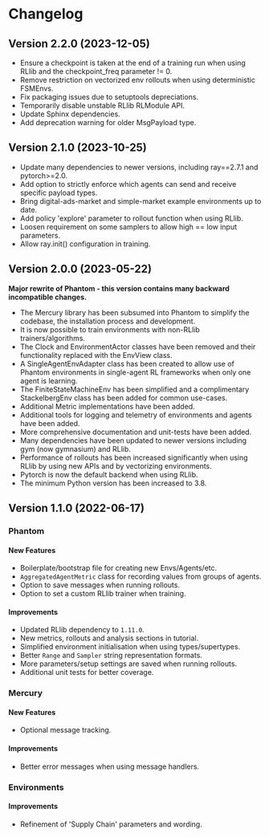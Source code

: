 # Changelog

## Version 2.2.0 (2023-12-05)

- Ensure a checkpoint is taken at the end of a training run when using RLlib and the
checkpoint_freq parameter != 0.
- Remove restriction on vectorized env rollouts when using deterministic FSMEnvs.
- Fix packaging issues due to setuptools depreciations.
- Temporarily disable unstable RLlib RLModule API.
- Update Sphinx dependencies.
- Add deprecation warning for older MsgPayload type.


## Version 2.1.0 (2023-10-25)

- Update many dependencies to newer versions, including ray==2.7.1 and pytorch>=2.0.
- Add option to strictly enforce which agents can send and receive specific payload
types.
- Bring digital-ads-market and simple-market example environments up to date.
- Add policy 'explore' parameter to rollout function when using RLlib.
- Loosen requirement on some samplers to allow high == low input parameters.
- Allow ray.init() configuration in training.


## Version 2.0.0 (2023-05-22)

**Major rewrite of Phantom - this version contains many backward incompatible changes.**

- The Mercury library has been subsumed into Phantom to simplify the codebase, the
installation process and development.
- It is now possible to train environments with non-RLlib trainers/algorithms.
- The Clock and EnvironmentActor classes have been removed and their functionality
replaced with the EnvView class.
- A SingleAgentEnvAdapter class has been created to allow use of Phantom environments in
single-agent RL frameworks when only one agent is learning.
- The FiniteStateMachineEnv has been simplified and a complimentary StackelbergEnv class
has been added for common use-cases.
- Additional Metric implementations have been added.
- Additional tools for logging and telemetry of environments and agents have been added.
- More comprehensive documentation and unit-tests have been added.
- Many dependencies have been updated to newer versions including gym (now gymnasium)
and RLlib.
- Performance of rollouts has been increased significantly when using RLlib by using new
APIs and by vectorizing environments.
- Pytorch is now the default backend when using RLlib.
- The minimum Python version has been increased to 3.8. 


## Version 1.1.0 (2022-06-17)

### Phantom

#### New Features

- Boilerplate/bootstrap file for creating new Envs/Agents/etc.
- `AggregatedAgentMetric` class for recording values from groups of agents.
- Option to save messages when running rollouts.
- Option to set a custom RLlib trainer when training.

#### Improvements

- Updated RLlib dependency to `1.11.0`.
- New metrics, rollouts and analysis sections in tutorial.
- Simplified environment initialisation when using types/supertypes.
- Better `Range` and `Sampler` string representation formats.
- More parameters/setup settings are saved when running rollouts.
- Additional unit tests for better coverage.

### Mercury

#### New Features

- Optional message tracking.

#### Improvements

- Better error messages when using message handlers.

### Environments

#### Improvements

- Refinement of 'Supply Chain' parameters and wording.
